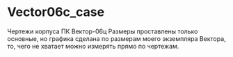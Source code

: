 # Vector06c_case
Чертежи корпуса ПК Вектор-06ц
Размеры проставлены только основные, но графика сделана по размерам моего экземпляра Вектора, то, чего не хватает можно измерять прямо по чертежам.
